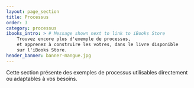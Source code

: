 ```yaml
---
layout: page_section
title: Processus
order: 3
category: processus
ibooks_intro: > # Message shown next to link to iBooks Store
    Trouvez encore plus d'exemple de processus, 
    et apprenez à construire les votres, dans le livre disponible 
    sur l'iBooks Store.
header_banner: banner-mangue.jpg
---
```


Cette section présente des exemples de processus utilisables directement 
ou adaptables à vos besoins.
